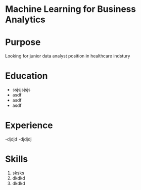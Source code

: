 # Machine Learning for Business Analytics

# Purpose

Looking for junior data analyst position in healthcare indstury

# Education

- ssjsjsjsjs
- asdf
- asdf
- asdf

# Experience

-djdjd
-djdjdj

# Skills

1. sksks
2. dkdkd
3. dkdkd


